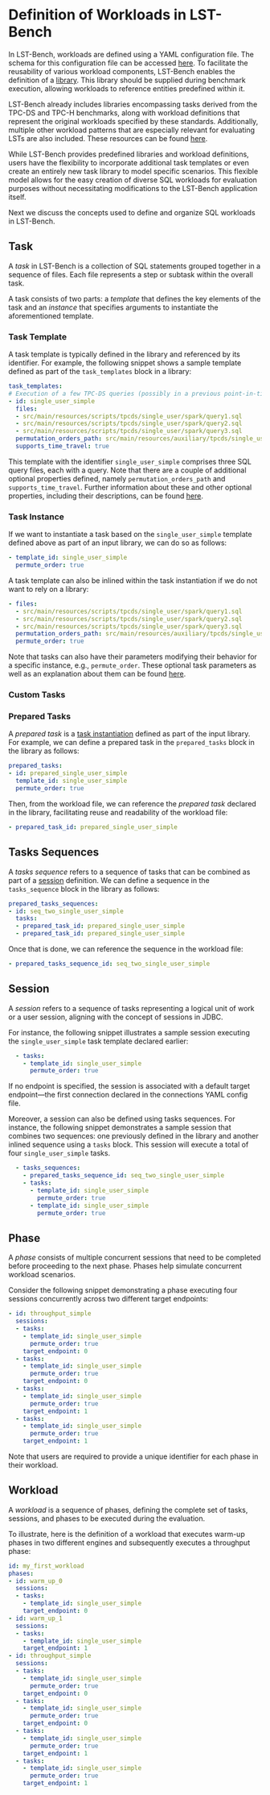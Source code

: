 # Definition of Workloads in LST-Bench

In LST-Bench, workloads are defined using a YAML configuration file. 
The schema for this configuration file can be accessed [here](/src/main/resources/schemas/workload.json). 
To facilitate the reusability of various workload components, LST-Bench enables the definition of a [library](/src/main/resources/schemas/library.json). 
This library should be supplied during benchmark execution, allowing workloads to reference entities predefined within it.

LST-Bench already includes libraries encompassing tasks derived from the TPC-DS and TPC-H benchmarks, along with workload definitions that represent the original workloads specified by these standards. 
Additionally, multiple other workload patterns that are especially relevant for evaluating LSTs are also included. 
These resources can be found [here](/src/main/resources/config).

While LST-Bench provides predefined libraries and workload definitions, users have the flexibility to incorporate additional task templates or even create an entirely new task library to model specific scenarios. 
This flexible model allows for the easy creation of diverse SQL workloads for evaluation purposes without necessitating modifications to the LST-Bench application itself.

Next we discuss the concepts used to define and organize SQL workloads in LST-Bench.

## Task

A _task_ in LST-Bench is a collection of SQL statements grouped together in a sequence of files. 
Each file represents a step or subtask within the overall task.

A task consists of two parts: a _template_ that defines the key elements of the task and an _instance_ that specifies arguments to instantiate the aforementioned template.

### Task Template

A task template is typically defined in the library and referenced by its identifier. For example, the following snippet shows a sample template defined as part of the `task_templates` block in a library:

```yaml
task_templates:
# Execution of a few TPC-DS queries (possibly in a previous point-in-time)
- id: single_user_simple
  files:
  - src/main/resources/scripts/tpcds/single_user/spark/query1.sql
  - src/main/resources/scripts/tpcds/single_user/spark/query2.sql
  - src/main/resources/scripts/tpcds/single_user/spark/query3.sql
  permutation_orders_path: src/main/resources/auxiliary/tpcds/single_user/permutation_orders/
  supports_time_travel: true
```

This template with the identifier `single_user_simple` comprises three SQL query files, each with a query. 
Note that there are a couple of additional optional properties defined, namely `permutation_orders_path` and `supports_time_travel`. 
Further information about these and other optional properties, including their descriptions, can be found [here](/src/main/resources/schemas/template.json).

### Task Instance

If we want to instantiate a task based on the `single_user_simple` template defined above as part of an input library, we can do so as follows:

```yaml
- template_id: single_user_simple
  permute_order: true
```

A task template can also be inlined within the task instantiation if we do not want to rely on a library:

```yaml
- files:
  - src/main/resources/scripts/tpcds/single_user/spark/query1.sql
  - src/main/resources/scripts/tpcds/single_user/spark/query2.sql
  - src/main/resources/scripts/tpcds/single_user/spark/query3.sql
  permutation_orders_path: src/main/resources/auxiliary/tpcds/single_user/permutation_orders/
  permute_order: true
```

Note that tasks can also have their parameters modifying their behavior for a specific instance, e.g., `permute_order`. 
These optional task parameters as well as an explanation about them can be found [here](/src/main/resources/schemas/instance.json).

### Custom Tasks

<!--- TODO: Update this section --->

### Prepared Tasks

A _prepared task_ is a [task instantiation](#task-instance) defined as part of the input library. For example, we can define a prepared task in the `prepared_tasks` block in the library as follows:

```yaml
prepared_tasks:
- id: prepared_single_user_simple
  template_id: single_user_simple
  permute_order: true
```

Then, from the workload file, we can reference the _prepared task_ declared in the library, facilitating reuse and readability of the workload file:

```yaml
- prepared_task_id: prepared_single_user_simple
```

## Tasks Sequences

A _tasks sequence_ refers to a sequence of tasks that can be combined as part of a [session](#session) definition. We can define a sequence in the `tasks_sequence` block in the library as follows:

```yaml
prepared_tasks_sequences:
- id: seq_two_single_user_simple
  tasks:
  - prepared_task_id: prepared_single_user_simple
  - prepared_task_id: prepared_single_user_simple
```

Once that is done, we can reference the sequence in the workload file:

```yaml
- prepared_tasks_sequence_id: seq_two_single_user_simple
```

## Session

A _session_ refers to a sequence of tasks representing a logical unit of work or a user session, aligning with the concept of sessions in JDBC.

For instance, the following snippet illustrates a sample session executing the `single_user_simple` task template declared earlier:

```yaml
  - tasks:
    - template_id: single_user_simple
      permute_order: true
```

If no endpoint is specified, the session is associated with a default target endpoint—the first connection declared in the connections YAML config file.

Moreover, a session can also be defined using tasks sequences. For instance, the following snippet demonstrates a sample session that combines two sequences: one previously defined in the library and another inlined sequence using a `tasks` block. This session will execute a total of four `single_user_simple` tasks.

```yaml
  - tasks_sequences:
    - prepared_tasks_sequence_id: seq_two_single_user_simple
    - tasks:
      - template_id: single_user_simple
        permute_order: true
      - template_id: single_user_simple
        permute_order: true
```

## Phase

A _phase_ consists of multiple concurrent sessions that need to be completed before proceeding to the next phase. Phases help simulate concurrent workload scenarios.

Consider the following snippet demonstrating a phase executing four sessions concurrently across two different target endpoints:

```yaml
- id: throughput_simple
  sessions:
  - tasks:
    - template_id: single_user_simple
      permute_order: true
    target_endpoint: 0
  - tasks:
    - template_id: single_user_simple
      permute_order: true
    target_endpoint: 0
  - tasks:
    - template_id: single_user_simple
      permute_order: true
    target_endpoint: 1
  - tasks:
    - template_id: single_user_simple
      permute_order: true
    target_endpoint: 1
```

Note that users are required to provide a unique identifier for each phase in their workload.

## Workload

A _workload_ is a sequence of phases, defining the complete set of tasks, sessions, and phases to be executed during the evaluation.

To illustrate, here is the definition of a workload that executes warm-up phases in two different engines and subsequently executes a throughput phase:

```yaml
id: my_first_workload
phases:
- id: warm_up_0
  sessions:
  - tasks:
    - template_id: single_user_simple
    target_endpoint: 0
- id: warm_up_1
  sessions:
  - tasks:
    - template_id: single_user_simple
    target_endpoint: 1
- id: throughput_simple
  sessions:
  - tasks:
    - template_id: single_user_simple
      permute_order: true
    target_endpoint: 0
  - tasks:
    - template_id: single_user_simple
      permute_order: true
    target_endpoint: 0
  - tasks:
    - template_id: single_user_simple
      permute_order: true
    target_endpoint: 1
  - tasks:
    - template_id: single_user_simple
      permute_order: true
    target_endpoint: 1
```
